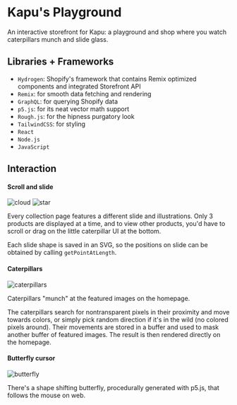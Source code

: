 # Kapu's Playground

An interactive storefront for Kapu: a playground and shop where you watch caterpillars munch and slide glass.

## Libraries + Frameworks

- `Hydrogen`: Shopify's framework that contains Remix optimized components and integrated Storefront API
- `Remix`: for smooth data fetching and rendering
- `GraphQL`: for querying Shopify data
- `p5.js`: for its neat vector math support
- `Rough.js`: for the hipness purgatory look
- `TailwindCSS`: for styling
- `React`
- `Node.js`
- `JavaScript`

## Interaction

#### Scroll and slide

![cloud](https://media.giphy.com/media/v1.Y2lkPTc5MGI3NjExamhnaDkybWowczhucWN0NHJ5cXdjNHN4N3JraGttOGtjNG5mcHloMCZlcD12MV9pbnRlcm5hbF9naWZfYnlfaWQmY3Q9Zw/BXqvz19RM2Cyllpe3m/giphy-downsized-large.gif)
![star](https://media.giphy.com/media/YnRDIyuNwBOud2qYQT/giphy-downsized.gif)

Every collection page features a different slide and illustrations. Only 3 products are displayed at a time, and to view other products, you'd have to scroll or drag on the little caterpillar UI at the bottom. 

Each slide shape is saved in an SVG, so the positions on slide can be obtained by calling `getPointAtLength`.

#### Caterpillars

![caterpillars](https://media.giphy.com/media/v1.Y2lkPTc5MGI3NjExYjVvczlyOG5xamVuOGc1dDRsdmhhbWsxOWk5cHoyZ280MTE1amIycSZlcD12MV9pbnRlcm5hbF9naWZfYnlfaWQmY3Q9Zw/BHL1gJGg0hPI8Gt881/giphy-downsized.gif)

Caterpillars "munch" at the featured images on the homepage. 

The caterpillars search for nontransparent pixels in their proximity and move towards colors, or simply pick random direction if it's in the wild (no colored pixels around). Their movements are stored in a buffer and used to mask another buffer of featured images. The result is then rendered directly on the homepage.

#### Butterfly cursor

![butterfly](https://media.giphy.com/media/v1.Y2lkPTc5MGI3NjExN3VvenV0ZHFzdG9hYXI1NTcydHRoc2VhYW0wbnV4NzN0NTFuZDFnayZlcD12MV9pbnRlcm5hbF9naWZfYnlfaWQmY3Q9Zw/q08qjGDYc2zhDc78i1/giphy.gif)

There's a shape shifting butterfly, procedurally generated with p5.js, that follows the mouse on web.

